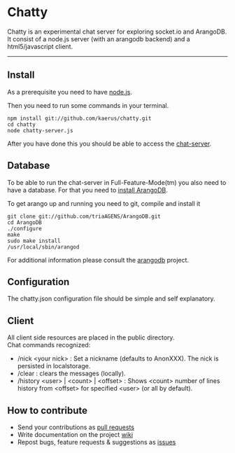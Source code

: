 Chatty
======

Chatty is an experimental chat server for exploring socket.io and ArangoDB.  
It consist of a node.js server (with an arangodb backend) and a html5/javascript client.
__________________________________________________________________________________________
Install
-------
As a prerequisite you need to have [node.js](http://nodejs.org/#download).    

Then you need to run some commands in your terminal.
```
npm install git://github.com/kaerus/chatty.git
cd chatty
node chatty-server.js
```
After you have done this you should be able to access the [chat-server](http://127.0.0.1:8088).

Database
--------
To be able to run the chat-server in Full-Feature-Mode(tm) you also need to have a database.
For that you need to [install ArangoDB](/triAGENS/ArangoDB/).  

To get arango up and running you need to git, compile and install it 
```
git clone git://github.com/triaAGENS/ArangoDB.git
cd ArangoDB
./configure
make
sudo make install
/usr/local/sbin/arangod
```
For additional information please consult the [arangodb](/triAGENS/ArangoDB/) project.

Configuration
-------------
The chatty.json configuration file should be simple and self explanatory.  
  
Client
------------------
All client side resources are placed in the public directory.  
Chat commands recognized:
* /nick \<your nick\> : Set a nickname (defaults to AnonXXX). The nick is persisted in localstorage.
* /clear : clears the messages (locally).
* /history \<user\> | \<count\> | \<offset\> : Shows \<count\> number of lines history from \<offset\> for specified \<user\> (or all by default).


How to contribute
-----------------
* Send your contributions as [pull requests](/kaerus/chatty/pulls/)
* Write documentation on the project [wiki](/kaerus/chatty/wiki/)
* Repost bugs, feature requests & suggestions as [issues](/kaerus/chatty/issues/) 





